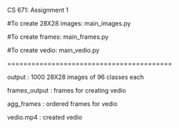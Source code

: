 CS 671: Assignment 1

#To create 28X28 images: 	main_images.py

#To create frames: 			main_frames.py

#To create vedio: 			main_vedio.py


=========================================

output 			: 1000 28X28 images of 96 classes each

frames_output	: frames for creating vedio

agg_frames		: ordered frames for vedio

vedio.mp4 		: created vedio

